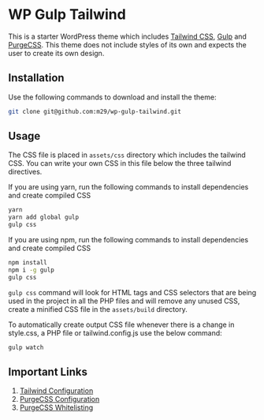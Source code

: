 # WP Gulp Tailwind
This is a starter WordPress theme which includes [Tailwind CSS](https://tailwindcss.com/), [Gulp](https://gulpjs.com/) and [PurgeCSS](https://purgecss.com/). This theme does not include styles of its own and expects the user to create its own design.

## Installation
Use the following commands to download and install the theme:

```bash
git clone git@github.com:m29/wp-gulp-tailwind.git
```

## Usage
The CSS file is placed in ```assets/css``` directory which includes the tailwind CSS. You can write your own CSS in this file below the three tailwind directives.

If you are using yarn, run the following commands to install dependencies and create compiled CSS
```bash
yarn
yarn add global gulp
gulp css
```

If you are using npm, run the following commands to install dependencies and create compiled CSS
```bash
npm install
npm i -g gulp
gulp css
```


```gulp css``` command will look for HTML tags and CSS selectors that are being used in the project in all the PHP files and will remove any unused CSS, create a minified CSS file in the ```assets/build``` directory.

To automatically create output CSS file whenever there is a change in style.css, a PHP file or tailwind.config.js use the below command:
```bash
gulp watch
```

## Important Links
1. [Tailwind Configuration](https://tailwindcss.com/docs/configuration/)
2. [PurgeCSS Configuration](https://purgecss.com/configuration.html)
3. [PurgeCSS Whitelisting](https://purgecss.com/whitelisting.htm)
